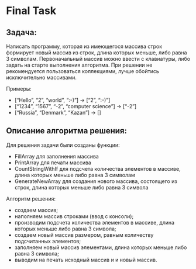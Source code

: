 # Final Task #
## Задача: ##
Написать программу, которая из имеющегося массива строк формирует новый массив из строк, длина которых меньше, либо равна 3 символам. Первоначальный массив можно ввести с клавиатуры, либо задать на старте выполнения алгоритма. При решении не рекомендуется пользоваться коллекциями, лучше обойтись исключительно массивами.

Примеры:
- [“Hello”, “2”, “world”, “:-)”] → [“2”, “:-)”]
- [“1234”, “1567”, “-2”, “computer science”] → [“-2”]
- [“Russia”, “Denmark”, “Kazan”] → []
## Описание алгоритма решения: ##
Для решения задачи были созданы функции:

- FillArray для заполнения массива
- PrintArray для печати массива
- CountStringWithIf для подсчета количества элементов в массиве, длина которых меньше либо равна 3 символам
- GenerateNewArray для создания нового массива, состоящего из строк, длина которых меньше либо равна 3 символа

Алгоритм решения:

- создаем массив;
- наполняем массив строками (ввод с консоли);
- производим подсчета количества элементов в массиве, длина которых меньше либо равна 3 символа;
- создаем новый массив размером, равным количеству подсчитанных элементов;
- заполняем новый массив элементами, длина которых меньше либо равна 3 символа;
- выводим на печать исходный массив и и новый массив.